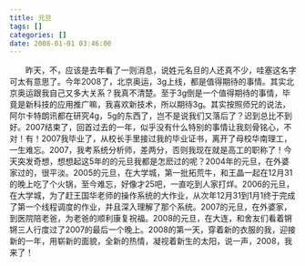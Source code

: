 ```yaml
---
title: 元旦
tags: []
categories: []
date: 2008-01-01 03:46:00 
---
```



&emsp;&emsp;昨天，不，应该是去年看了一则消息，说姓元名旦的人还真不少，哇塞这名字可太有意思了。今年2008了，北京奥运，3g上线，都是值得期待的事情。其实北京奥运跟我自己又多大关系？我真不清楚。至于3g倒是一个值得期待的事情，毕竟是新科技的应用推广嘛，我喜欢新技术，所以期待3g。其实按照师兄的说法，阿尔卡特朗讯都在研究4g，5g的东西了，岂不是说我们又落后了？迟到总比不到好。2007结束了，回首过去的一年，似乎没有什么特别的事情让我刻骨铭心，不对！有！2007我毕业了，从校长手里接过我的毕业证书，离开了母校华南理工，一生难忘。2007，我考系统分析师，差两分，否则我现在就是高工的职称了！今天突发奇想，想想起这5年的的元旦我都是怎麽过的呢？2004年的元旦，在外婆家过的，很平淡。2005的元旦，在大学城，第一批拓荒牛，和王晶一起在12月31的晚上吃了个火锅，至今难忘，好像才25吧，一直吃到人家打烊。2006的元旦，在大学城，为了赶王国华老师的操作系统的大作业，从次年12月31到1月1终于完成了第一个线程调度的作业，并且深入理解了那个系统。2007的元旦，在外婆家，到医院陪老爸，为老爸的顺利康复祝福。2008的元旦，在大连，和舍友们看着锵锵三人行度过了2007的最后一个晚上。2008的第一天，穿着新的衣服的我，迎接新的一年，用崭新的面貌，全新的热情，凝视着新生的太阳，说一声，2008，我来了！